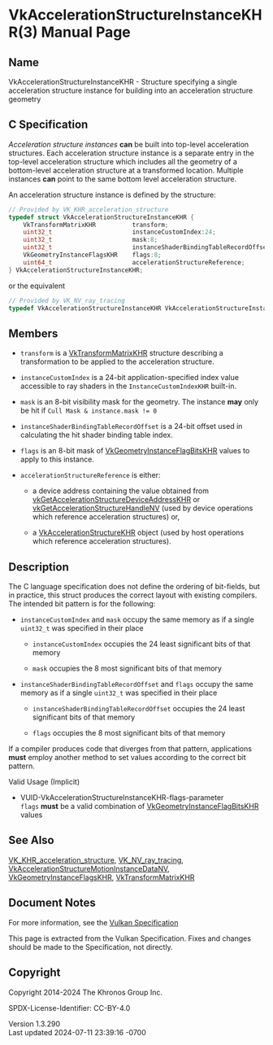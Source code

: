 # VkAccelerationStructureInstanceKHR(3) Manual Page

## Name

VkAccelerationStructureInstanceKHR - Structure specifying a single
acceleration structure instance for building into an acceleration
structure geometry



## <a href="#_c_specification" class="anchor"></a>C Specification

*Acceleration structure instances* **can** be built into top-level
acceleration structures. Each acceleration structure instance is a
separate entry in the top-level acceleration structure which includes
all the geometry of a bottom-level acceleration structure at a
transformed location. Multiple instances **can** point to the same
bottom level acceleration structure.

An acceleration structure instance is defined by the structure:

``` c
// Provided by VK_KHR_acceleration_structure
typedef struct VkAccelerationStructureInstanceKHR {
    VkTransformMatrixKHR          transform;
    uint32_t                      instanceCustomIndex:24;
    uint32_t                      mask:8;
    uint32_t                      instanceShaderBindingTableRecordOffset:24;
    VkGeometryInstanceFlagsKHR    flags:8;
    uint64_t                      accelerationStructureReference;
} VkAccelerationStructureInstanceKHR;
```

or the equivalent

``` c
// Provided by VK_NV_ray_tracing
typedef VkAccelerationStructureInstanceKHR VkAccelerationStructureInstanceNV;
```

## <a href="#_members" class="anchor"></a>Members

- `transform` is a [VkTransformMatrixKHR](https://registry.khronos.org/vulkan/specs/1.3-extensions/man/html/VkTransformMatrixKHR.html)
  structure describing a transformation to be applied to the
  acceleration structure.

- `instanceCustomIndex` is a 24-bit application-specified index value
  accessible to ray shaders in the `InstanceCustomIndexKHR` built-in.

- `mask` is an 8-bit visibility mask for the geometry. The instance
  **may** only be hit if `Cull Mask & instance.mask != 0`

- `instanceShaderBindingTableRecordOffset` is a 24-bit offset used in
  calculating the hit shader binding table index.

- `flags` is an 8-bit mask of
  [VkGeometryInstanceFlagBitsKHR](https://registry.khronos.org/vulkan/specs/1.3-extensions/man/html/VkGeometryInstanceFlagBitsKHR.html)
  values to apply to this instance.

- `accelerationStructureReference` is either:

  - a device address containing the value obtained from
    [vkGetAccelerationStructureDeviceAddressKHR](https://registry.khronos.org/vulkan/specs/1.3-extensions/man/html/vkGetAccelerationStructureDeviceAddressKHR.html)
    or
    [vkGetAccelerationStructureHandleNV](https://registry.khronos.org/vulkan/specs/1.3-extensions/man/html/vkGetAccelerationStructureHandleNV.html)
    (used by device operations which reference acceleration structures)
    or,

  - a [VkAccelerationStructureKHR](https://registry.khronos.org/vulkan/specs/1.3-extensions/man/html/VkAccelerationStructureKHR.html)
    object (used by host operations which reference acceleration
    structures).

## <a href="#_description" class="anchor"></a>Description

The C language specification does not define the ordering of bit-fields,
but in practice, this struct produces the correct layout with existing
compilers. The intended bit pattern is for the following:

- `instanceCustomIndex` and `mask` occupy the same memory as if a single
  `uint32_t` was specified in their place

  - `instanceCustomIndex` occupies the 24 least significant bits of that
    memory

  - `mask` occupies the 8 most significant bits of that memory

- `instanceShaderBindingTableRecordOffset` and `flags` occupy the same
  memory as if a single `uint32_t` was specified in their place

  - `instanceShaderBindingTableRecordOffset` occupies the 24 least
    significant bits of that memory

  - `flags` occupies the 8 most significant bits of that memory

If a compiler produces code that diverges from that pattern,
applications **must** employ another method to set values according to
the correct bit pattern.

Valid Usage (Implicit)

- <a href="#VUID-VkAccelerationStructureInstanceKHR-flags-parameter"
  id="VUID-VkAccelerationStructureInstanceKHR-flags-parameter"></a>
  VUID-VkAccelerationStructureInstanceKHR-flags-parameter  
  `flags` **must** be a valid combination of
  [VkGeometryInstanceFlagBitsKHR](https://registry.khronos.org/vulkan/specs/1.3-extensions/man/html/VkGeometryInstanceFlagBitsKHR.html)
  values

## <a href="#_see_also" class="anchor"></a>See Also

[VK_KHR_acceleration_structure](https://registry.khronos.org/vulkan/specs/1.3-extensions/man/html/VK_KHR_acceleration_structure.html),
[VK_NV_ray_tracing](https://registry.khronos.org/vulkan/specs/1.3-extensions/man/html/VK_NV_ray_tracing.html),
[VkAccelerationStructureMotionInstanceDataNV](https://registry.khronos.org/vulkan/specs/1.3-extensions/man/html/VkAccelerationStructureMotionInstanceDataNV.html),
[VkGeometryInstanceFlagsKHR](https://registry.khronos.org/vulkan/specs/1.3-extensions/man/html/VkGeometryInstanceFlagsKHR.html),
[VkTransformMatrixKHR](https://registry.khronos.org/vulkan/specs/1.3-extensions/man/html/VkTransformMatrixKHR.html)

## <a href="#_document_notes" class="anchor"></a>Document Notes

For more information, see the <a
href="https://registry.khronos.org/vulkan/specs/1.3-extensions/html/vkspec.html#VkAccelerationStructureInstanceKHR"
target="_blank" rel="noopener">Vulkan Specification</a>

This page is extracted from the Vulkan Specification. Fixes and changes
should be made to the Specification, not directly.

## <a href="#_copyright" class="anchor"></a>Copyright

Copyright 2014-2024 The Khronos Group Inc.

SPDX-License-Identifier: CC-BY-4.0

Version 1.3.290  
Last updated 2024-07-11 23:39:16 -0700
